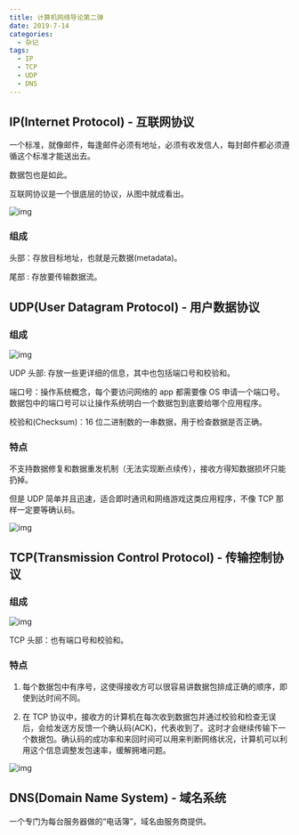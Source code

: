 ```yaml
---
title: 计算机网络导论第二弹
date: 2019-7-14
categories:
  - 杂记
tags:
  - IP
  - TCP
  - UDP
  - DNS
---
```


## IP(Internet Protocol) - 互联网协议

一个标准，就像邮件，每逢邮件必须有地址，必须有收发信人，每封邮件都必须遵循这个标准才能送出去。

数据包也是如此。

互联网协议是一个很底层的协议，从图中就成看出。

![img](https://praisesunash.github.io/2019/07/07/ji-suan-ji-wang-luo-di-er-dan/01.png)

### 组成

头部：存放目标地址，也就是元数据(metadata)。

尾部 : 存放要传输数据流。

## UDP(User Datagram Protocol) - 用户数据协议

### 组成

![img](https://praisesunash.github.io/2019/07/07/ji-suan-ji-wang-luo-di-er-dan/02.png)

UDP 头部: 存放一些更详细的信息，其中也包括端口号和校验和。

端口号：操作系统概念，每个要访问网络的 app 都需要像 OS 申请一个端口号。数据包中的端口号可以让操作系统明白一个数据包到底要给哪个应用程序。

校验和(Checksum)：16 位二进制数的一串数据，用于检查数据是否正确。

### 特点

不支持数据修复和数据重发机制（无法实现断点续传），接收方得知数据损坏只能扔掉。

但是 UDP 简单并且迅速，适合即时通讯和网络游戏这类应用程序，不像 TCP 那样一定要等确认码。

![img](https://praisesunash.github.io/2019/07/07/ji-suan-ji-wang-luo-di-er-dan/05.png)

## TCP(Transmission Control Protocol) - 传输控制协议

### 组成

![img](https://praisesunash.github.io/2019/07/07/ji-suan-ji-wang-luo-di-er-dan/03.png)

TCP 头部：也有端口号和校验和。

### 特点

1. 每个数据包中有序号，这使得接收方可以很容易讲数据包排成正确的顺序，即使到达时间不同。

2. 在 TCP 协议中，接收方的计算机在每次收到数据包并通过校验和检查无误后，会给发送方反馈一个确认码(ACK)，代表收到了。这时才会继续传输下一个数据包。确认码的成功率和来回时间可以用来判断网络状况，计算机可以利用这个信息调整发包速率，缓解拥堵问题。

![img](https://praisesunash.github.io/2019/07/07/ji-suan-ji-wang-luo-di-er-dan/04.png)

## DNS(Domain Name System) - 域名系统

一个专门为每台服务器做的“电话簿”，域名由服务商提供。
